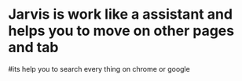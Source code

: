 # Jarvis is work like a assistant and helps you to move on other pages and tab 
#its help you to search every thing on chrome or google
